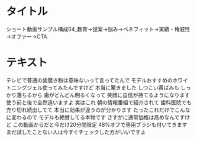 # タイトル
ショート動画サンプル構成04_教育→提案→悩み→ベネフィット→実績・権威性→オファー→CTA

# テキスト

テレビで普通の歯磨き粉は意味ないって言ってたんで
モデルおすすめのホワイトニングジェル使ってみたんですけど
本当に驚きました
しつこい黄ばみも
しっかり落ちるから
歯がどんどん明るくなって
笑顔に自信が持てるようになります
使う前と後で全然違いますよ
実はこれ
朝の情報番組で紹介されて
歯科医院でも売り切れ続出してて
本当に効果が違うのが分かります
たったこれだけでこんなに変わるので
モデルも絶賛してる本物です
さすがに通常価格は高めなんですけど
この動画からだと今だけ20分間限定
48%オフで専用ブラシも付いてきます
まだ試したことない人は今すぐチェックした方がいいですよ